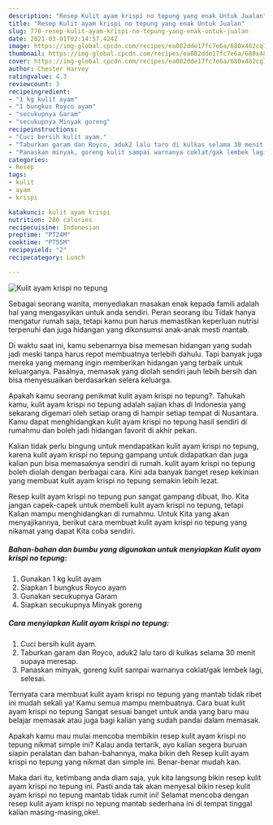 ```yaml
---
description: "Resep Kulit ayam krispi no tepung yang enak Untuk Jualan"
title: "Resep Kulit ayam krispi no tepung yang enak Untuk Jualan"
slug: 770-resep-kulit-ayam-krispi-no-tepung-yang-enak-untuk-jualan
date: 2021-03-01T02:14:57.424Z
image: https://img-global.cpcdn.com/recipes/ea082dde17fc7e6a/680x482cq70/kulit-ayam-krispi-no-tepung-foto-resep-utama.jpg
thumbnail: https://img-global.cpcdn.com/recipes/ea082dde17fc7e6a/680x482cq70/kulit-ayam-krispi-no-tepung-foto-resep-utama.jpg
cover: https://img-global.cpcdn.com/recipes/ea082dde17fc7e6a/680x482cq70/kulit-ayam-krispi-no-tepung-foto-resep-utama.jpg
author: Chester Harvey
ratingvalue: 4.3
reviewcount: 3
recipeingredient:
- "1 kg kulit ayam"
- "1 bungkus Royco ayam"
- "secukupnya Garam"
- "secukupnya Minyak goreng"
recipeinstructions:
- "Cuci bersih kulit ayam."
- "Taburkan garam dan Royco, aduk2 lalu taro di kulkas selama 30 menit supaya meresap."
- "Panaskan minyak, goreng kulit sampai warnanya coklat/gak lembek lagi, selesai."
categories:
- Resep
tags:
- kulit
- ayam
- krispi

katakunci: kulit ayam krispi 
nutrition: 280 calories
recipecuisine: Indonesian
preptime: "PT24M"
cooktime: "PT55M"
recipeyield: "2"
recipecategory: Lunch

---
```



![Kulit ayam krispi no tepung](https://img-global.cpcdn.com/recipes/ea082dde17fc7e6a/680x482cq70/kulit-ayam-krispi-no-tepung-foto-resep-utama.jpg)

Sebagai seorang wanita, menyediakan masakan enak kepada famili adalah hal yang mengasyikan untuk anda sendiri. Peran seorang ibu Tidak hanya mengatur rumah saja, tetapi kamu pun harus memastikan keperluan nutrisi terpenuhi dan juga hidangan yang dikonsumsi anak-anak mesti mantab.

Di waktu  saat ini, kamu sebenarnya bisa memesan hidangan yang sudah jadi meski tanpa harus repot membuatnya terlebih dahulu. Tapi banyak juga mereka yang memang ingin memberikan hidangan yang terbaik untuk keluarganya. Pasalnya, memasak yang diolah sendiri jauh lebih bersih dan bisa menyesuaikan berdasarkan selera keluarga. 



Apakah kamu seorang penikmat kulit ayam krispi no tepung?. Tahukah kamu, kulit ayam krispi no tepung adalah sajian khas di Indonesia yang sekarang digemari oleh setiap orang di hampir setiap tempat di Nusantara. Kamu dapat menghidangkan kulit ayam krispi no tepung hasil sendiri di rumahmu dan boleh jadi hidangan favorit di akhir pekan.

Kalian tidak perlu bingung untuk mendapatkan kulit ayam krispi no tepung, karena kulit ayam krispi no tepung gampang untuk didapatkan dan juga kalian pun bisa memasaknya sendiri di rumah. kulit ayam krispi no tepung boleh diolah dengan berbagai cara. Kini ada banyak banget resep kekinian yang membuat kulit ayam krispi no tepung semakin lebih lezat.

Resep kulit ayam krispi no tepung pun sangat gampang dibuat, lho. Kita jangan capek-capek untuk membeli kulit ayam krispi no tepung, tetapi Kalian mampu menghidangkan di rumahmu. Untuk Kita yang akan menyajikannya, berikut cara membuat kulit ayam krispi no tepung yang nikamat yang dapat Kita coba sendiri.

<!--inarticleads1-->

##### Bahan-bahan dan bumbu yang digunakan untuk menyiapkan Kulit ayam krispi no tepung:

1. Gunakan 1 kg kulit ayam
1. Siapkan 1 bungkus Royco ayam
1. Gunakan secukupnya Garam
1. Siapkan secukupnya Minyak goreng




<!--inarticleads2-->

##### Cara menyiapkan Kulit ayam krispi no tepung:

1. Cuci bersih kulit ayam.
1. Taburkan garam dan Royco, aduk2 lalu taro di kulkas selama 30 menit supaya meresap.
1. Panaskan minyak, goreng kulit sampai warnanya coklat/gak lembek lagi, selesai.




Ternyata cara membuat kulit ayam krispi no tepung yang mantab tidak ribet ini mudah sekali ya! Kamu semua mampu membuatnya. Cara buat kulit ayam krispi no tepung Sangat sesuai banget untuk anda yang baru mau belajar memasak atau juga bagi kalian yang sudah pandai dalam memasak.

Apakah kamu mau mulai mencoba membikin resep kulit ayam krispi no tepung nikmat simple ini? Kalau anda tertarik, ayo kalian segera buruan siapin peralatan dan bahan-bahannya, maka bikin deh Resep kulit ayam krispi no tepung yang nikmat dan simple ini. Benar-benar mudah kan. 

Maka dari itu, ketimbang anda diam saja, yuk kita langsung bikin resep kulit ayam krispi no tepung ini. Pasti anda tak akan menyesal bikin resep kulit ayam krispi no tepung mantab tidak rumit ini! Selamat mencoba dengan resep kulit ayam krispi no tepung mantab sederhana ini di tempat tinggal kalian masing-masing,oke!.

